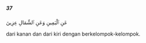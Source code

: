 ##### 37

<span class="ayah">عَنِ ٱلْيَمِينِ وَعَنِ ٱلشِّمَالِ عِزِينَ</span>

<span class="ayah_translation">dari kanan dan dari kiri dengan berkelompok-kelompok.</span>
